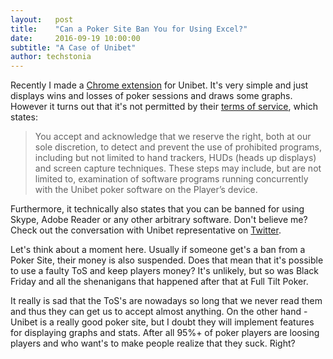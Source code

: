 ```yaml
---
layout:   post
title:    "Can a Poker Site Ban You for Using Excel?"
date:     2016-09-19 10:00:00
subtitle: "A Case of Unibet"
author: techstonia
---
```

Recently I made a <a href="https://chrome.google.com/webstore/detail/u-tracker/ahjdheidpdofgigipopceegadiieldoe" target="_blank">Chrome extension</a> for Unibet. It's very simple and just displays wins and losses of poker sessions and draws some graphs. However it turns out that it's not permitted by their <a href="https://unibet.hs.llnwd.net/polopoly_fs/1.782280.1461751199!/menu/standard/file/Poker_Game_Rules1.7_EN2.pdf" target="_blank">terms of service</a>, which states:

> You accept and acknowledge that we reserve the right, both at our sole discretion, to
detect and prevent the use of prohibited programs, including but not limited to hand
trackers, HUDs (heads up displays) and screen capture techniques. These steps may
include, but are not limited to, examination of software programs running concurrently
with the Unibet poker software on the Player’s device.

Furthermore, it technically also states that you can be banned for using Skype, Adobe Reader or any other arbitrary software. Don't believe me? Check out the conversation with Unibet representative on <a href="https://twitter.com/techstonia/status/777830641987706880">Twitter</a>.

Let's think about a moment here. Usually if someone get's a ban from a Poker Site, their money is also suspended. Does that mean that it's possible to use a faulty ToS and keep players money? It's unlikely, but so was Black Friday and all the shenanigans that happened after that at Full Tilt Poker.

It really is sad that the ToS's are nowadays so long that we never read them and thus they can get us to accept almost anything. On the other hand - Unibet is a really good poker site, but I doubt they will implement features for displaying graphs and stats. After all 95%+ of poker players are loosing players and who want's to make people realize that they suck. Right?

